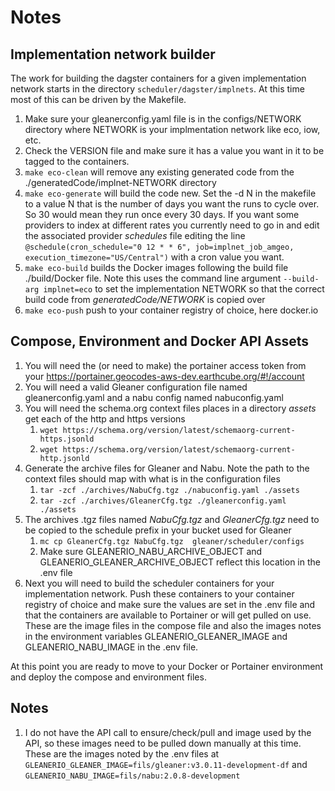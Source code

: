 # Notes

## Implementation network builder

The work for building the dagster containers for a given implementation network starts in
the directory `scheduler/dagster/implnets`. At this time most of this can be driven by
the Makefile.

1. Make sure your gleanerconfig.yaml file is in the configs/NETWORK directory where
   NETWORK is your implmentation network like eco, iow, etc.
2. Check the VERSION file and make sure it has a value you want in it to be tagged to the containers.
3. `make eco-clean` will remove any existing generated code from the ./generatedCode/implnet-NETWORK directory
4. `make eco-generate` will build the code new. Set the -d N in the makefile to a value N that is the number
   of days you want the runs to cycle over. So 30 would mean they run once every 30 days. If you want some providers
   to index at different rates you currently need to go in and edit the associated provider _schedules_ file editing the
   line `@schedule(cron_schedule="0 12 * * 6", job=implnet_job_amgeo, execution_timezone="US/Central")` with a
   cron value you want.
5. `make eco-build` builds the Docker images following the build file ./build/Docker file. Note this uses the
   command line argument `--build-arg implnet=eco` to set the implementation NETWORK so that the correct build code
   from _generatedCode/NETWORK_ is copied over
6. `make eco-push` push to your container registry of choice, here docker.io

## Compose, Environment and Docker API Assets

1. You will need the (or need to make) the portainer access token
   from your https://portainer.geocodes-aws-dev.earthcube.org/#!/account
2. You will need a valid Gleaner configuration file named gleanerconfig.yaml and a nabu config named nabuconfig.yaml
3. You will need the schema.org context files places in a directory _assets_ get each of the http and https versions
   1. `wget https://schema.org/version/latest/schemaorg-current-https.jsonld`
   2. `wget https://schema.org/version/latest/schemaorg-current-http.jsonld`
4. Generate the archive files for Gleaner and Nabu. Note the path to the context
   files should map with what is in the configuration files
   1. `tar -zcf ./archives/NabuCfg.tgz ./nabuconfig.yaml ./assets`
   2. `tar -zcf ./archives/GleanerCfg.tgz ./gleanerconfig.yaml ./assets`
5. The archives .tgz files named _NabuCfg.tgz_ and _GleanerCfg.tgz_ need to be copied to the schedule prefix
   in your bucket used for Gleaner
   1. `mc cp GleanerCfg.tgz NabuCfg.tgz  gleaner/scheduler/configs`
   2. Make sure GLEANERIO_NABU_ARCHIVE_OBJECT and GLEANERIO_GLEANER_ARCHIVE_OBJECT reflect this location in the .env file
6. Next you will need to build the scheduler containers for your implementation network. Push these containers
   to your container registry of choice and make sure the values are set in the .env file and that
   the containers are available to Portainer or will get pulled on use. These are the image files in the
   compose file and also the images notes in the environment variables GLEANERIO_GLEANER_IMAGE and GLEANERIO_NABU_IMAGE
   in the .env file.

At this point you are ready to move to your Docker or Portainer environment and deploy the
compose and environment files.

## Notes

1. I do not have the API call to ensure/check/pull and image used by the API, so these images need to be
   pulled down manually at this time. These are the images noted by the .env files at
   `GLEANERIO_GLEANER_IMAGE=fils/gleaner:v3.0.11-development-df` and
   `GLEANERIO_NABU_IMAGE=fils/nabu:2.0.8-development`
